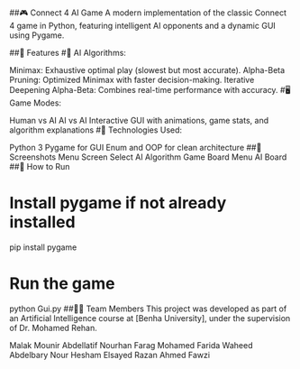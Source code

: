 ##🎮 Connect 4 AI Game
A modern implementation of the classic Connect 4 game in Python, featuring intelligent AI opponents and a dynamic GUI using Pygame.

##🚀 Features
 #🧠 AI Algorithms:

Minimax: Exhaustive optimal play (slowest but most accurate).
Alpha-Beta Pruning: Optimized Minimax with faster decision-making.
Iterative Deepening Alpha-Beta: Combines real-time performance with accuracy.
 #🖥️ Game Modes:

Human vs AI
AI vs AI
Interactive GUI with animations, game stats, and algorithm explanations
 #🎨 Technologies Used:

Python 3
Pygame for GUI
Enum and OOP for clean architecture
##📸 Screenshots
Menu Screen	Select AI Algorithm	Game Board
Menu	AI	Board
##🧪 How to Run
# Install pygame if not already installed
pip install pygame

# Run the game
python Gui.py
##👨‍💻 Team Members
This project was developed as part of an Artificial Intelligence course at [Benha University], under the supervision of Dr. Mohamed Rehan.

Malak Mounir Abdellatif
Nourhan Farag Mohamed
Farida Waheed Abdelbary
Nour Hesham Elsayed
Razan Ahmed Fawzi
